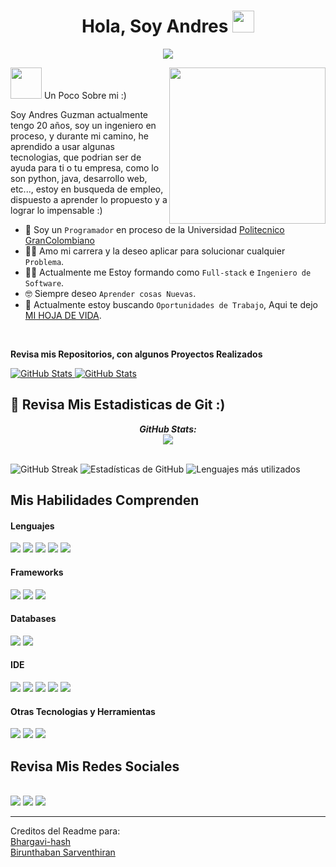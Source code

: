 <h1 align="center">Hola, Soy Andres <img src="https://media.giphy.com/media/hvRJCLFzcasrR4ia7z/giphy.gif" width="35"></h1>
<p align="center">
  <a href="https://github.com/Andres685"><img src="https://readme-typing-svg.herokuapp.com?font=Time+New+Roman&color=%23C8BE25&size=25&center=true&vCenter=true&width=600&height=100&lines=Estudiante+Ing+Sistemas+@Andres685;Sexto (6) +Semestre;Programador+Competitivo;Siempre+Dispuesto+Al+Aprendizaje"></a>
</p>

<picture><img src = "https://github.com/7oSkaaa/7oSkaaa/blob/main/Images/about_me.gif?raw=true" width = 50px></picture> Un Poco Sobre mi :)
<picture> <img align="right" src="https://github.com/7oSkaaa/7oSkaaa/blob/main/Images/Right_Side.gif?raw=true" width = 250px></picture>
<br>

Soy Andres Guzman actualmente tengo 20 años, soy un ingeniero en proceso, y durante mi camino, he aprendido a usar algunas tecnologias, que podrian ser de ayuda para ti o tu empresa, como lo son python, java, desarrollo web, etc..., estoy en busqueda de empleo, dispuesto a aprender lo propuesto y a lograr lo impensable :)
- :school: Soy un  `Programador` en proceso de la Universidad [Politecnico GranColombiano](https://www.poli.edu.co) 
- :technologist: Amo mi carrera y la deseo aplicar para solucionar cualquier `Problema`.
- :student: Actualmente me Estoy formando como `Full-stack` e `Ingeniero de Software`.
- :nerd_face: Siempre deseo `Aprender cosas Nuevas`.
- :thinking: Actualmente estoy buscando `Oportunidades de Trabajo`, Aqui te dejo [MI HOJA DE VIDA](https://drive.google.com/file/d/19wUxrZX5rPPfz-aHPundcMegTXSP3D7j/view?usp=sharing).
<br>
<p><b>Revisa mis Repositorios, con algunos Proyectos Realizados</b></p>
<div>
  <p>
    <a href="https://github.com/dazanez/wordshake.git">
      <img src="https://github-readme-stats.vercel.app/api/pin/?username=dazanez&repo=wordshake&theme=tokyonight" alt="GitHub Stats" />
    </a>
    <a href="https://github.com/Bhargavi-hash/Linux-Shell-Implementation.git">
      <img src="https://github-readme-stats.vercel.app/api/pin/?username=Andres685&repo=IngenieriaSoftwareII&theme=tokyonight&cache_seconds=60" alt="GitHub Stats" />
    </a>
  </p>
</div>
<h2>👀 Revisa Mis Estadisticas de Git :)</h2>
<div>
  <p align="center">
  <b><em>GitHub Stats:</em></b> <br/>
    <img src="https://streak-stats.demolab.com?user=Andres685&theme=tokyonight"/> <br/><br/>
</div>

![GitHub Streak](https://streak-stats.demolab.com?user=Andres685&theme=tokyonight)
![Estadísticas de GitHub](https://github-readme-stats.vercel.app/api?username=Andres685&show_icons=true&theme=tokyonight)
![Lenguajes más utilizados](https://github-readme-stats.vercel.app/api/top-langs/?username=Andres685&layout=compact&theme=tokyonight)


## Mis Habilidades Comprenden

<h4> Lenguajes </h4>
<span> 
  <img src="https://img.shields.io/badge/HTML5-E34F26?style=for-the-badge&logo=html5&logoColor=white">
  <img src="https://img.shields.io/badge/CSS3-1572B6?style=for-the-badge&logo=css3&logoColor=white">
  <img src="https://img.shields.io/badge/JavaScript-F7DF1E?style=for-the-badge&logo=javascript&logoColor=black">
  <img src="https://img.shields.io/badge/Java-ED8B00?style=for-the-badge&logo=java&logoColor=white">
  <img src="https://img.shields.io/badge/Python-3776AB?style=for-the-badge&logo=python&logoColor=white">
</span>

<h4> Frameworks </h4>
<span>
  <img src="https://img.shields.io/badge/Django-092E20?style=for-the-badge&logo=django&logoColor=white">
  <img src="https://img.shields.io/badge/React-61DAFB?style=for-the-badge&logo=react&logoColor=black">
  <img src="https://img.shields.io/badge/Flask-000000?style=for-the-badge&logo=flask&logoColor=white">
</span>

<h4> Databases </h4>
<span>
  <img src="https://img.shields.io/badge/PostgreSQL-4169E1?style=for-the-badge&logo=postgresql&logoColor=white">
  <img src="https://img.shields.io/badge/MySQL-00000F?style=for-the-badge&logo=mysql&logoColor=white">
</span>

<h4> IDE </h4>
<span>
  <img src="https://img.shields.io/badge/Visual_Studio_Code-0078D4?style=for-the-badge&logo=visual%20studio%20code&logoColor=white">
  <img src="https://img.shields.io/badge/Visual_Studio-5C2D91?style=for-the-badge&logo=visual-studio&logoColor=white">
  <img src="https://img.shields.io/badge/IntelliJ_IDEA-000000?style=for-the-badge&logo=intellij-idea&logoColor=white">
  <img src="https://img.shields.io/badge/Eclipse-2C2255?style=for-the-badge&logo=eclipse&logoColor=white">
  <img src="https://img.shields.io/badge/NetBeans-0081C6?style=for-the-badge&logo=netbeans&logoColor=white">
</span>

<h4> Otras Tecnologias y Herramientas </h4>
<span>
  <img src="https://img.shields.io/badge/Git-F05032?style=for-the-badge&logo=git&logoColor=white">
  <img src="https://img.shields.io/badge/GitHub-181717?style=for-the-badge&logo=github&logoColor=white">
  <img src="https://img.shields.io/badge/Jira-0052CC?style=for-the-badge&logo=jira&logoColor=white">
</span>

## Revisa Mis Redes Sociales
<br>	
<a target="_blank" href="www.linkedin.com/in/andres-guzman685"><img src="https://img.shields.io/badge/-LinkedIn-0077B5?style=for-the-badge&logo=Linkedin&logoColor=white"></img></a>
<a target="_blank" href="mailto:guzmanandres685@gmail.com"><img src="https://img.shields.io/badge/-Gmail-D14836?style=for-the-badge&logo=Gmail&logoColor=white"></img></a>
<a target="_blank" href="https://www.instagram.com/a.f.g.v.18/"><img src="https://img.shields.io/badge/-Instagram-E4405F?style=for-the-badge&logo=Instagram&logoColor=white"></img></a>
<br>


<hr>
Creditos del Readme para:<br> <a href="https://github.com/Bhargavi-hash">Bhargavi-hash</a> <br><a href="https://github.com/Birunthaban">Birunthaban Sarventhiran</a>
